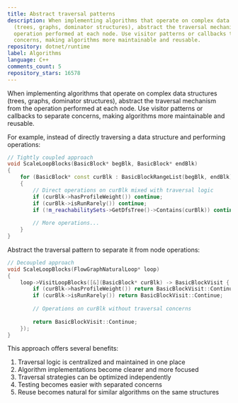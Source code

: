 ```yaml
---
title: Abstract traversal patterns
description: When implementing algorithms that operate on complex data structures
  (trees, graphs, dominator structures), abstract the traversal mechanism from the
  operation performed at each node. Use visitor patterns or callbacks to separate
  concerns, making algorithms more maintainable and reusable.
repository: dotnet/runtime
label: Algorithms
language: C++
comments_count: 5
repository_stars: 16578
---
```


When implementing algorithms that operate on complex data structures (trees, graphs, dominator structures), abstract the traversal mechanism from the operation performed at each node. Use visitor patterns or callbacks to separate concerns, making algorithms more maintainable and reusable.

For example, instead of directly traversing a data structure and performing operations:

```cpp
// Tightly coupled approach
void ScaleLoopBlocks(BasicBlock* begBlk, BasicBlock* endBlk)
{
    for (BasicBlock* const curBlk : BasicBlockRangeList(begBlk, endBlk))
    {
        // Direct operations on curBlk mixed with traversal logic
        if (curBlk->hasProfileWeight()) continue;
        if (curBlk->isRunRarely()) continue;
        if (!m_reachabilitySets->GetDfsTree()->Contains(curBlk)) continue;
        
        // More operations...
    }
}
```

Abstract the traversal pattern to separate it from node operations:

```cpp
// Decoupled approach
void ScaleLoopBlocks(FlowGraphNaturalLoop* loop)
{
    loop->VisitLoopBlocks([&](BasicBlock* curBlk) -> BasicBlockVisit {
        if (curBlk->hasProfileWeight()) return BasicBlockVisit::Continue;
        if (curBlk->isRunRarely()) return BasicBlockVisit::Continue;
        
        // Operations on curBlk without traversal concerns
        
        return BasicBlockVisit::Continue;
    });
}
```

This approach offers several benefits:
1. Traversal logic is centralized and maintained in one place
2. Algorithm implementations become clearer and more focused
3. Traversal strategies can be optimized independently
4. Testing becomes easier with separated concerns
5. Reuse becomes natural for similar algorithms on the same structures

